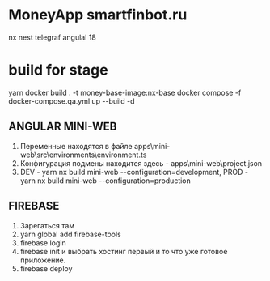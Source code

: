 # MoneyApp smartfinbot.ru

nx nest telegraf angulal 18

# build for stage

yarn
docker build . -t money-base-image:nx-base
docker compose -f docker-compose.qa.yml up --build -d

## ANGULAR MINI-WEB

1. Переменные находятся в файле apps\mini-web\src\environments\environment.ts
2. Конфигурация подмены находится здесь - apps\mini-web\project.json
3. DEV - yarn nx build mini-web --configuration=development, PROD - yarn nx build mini-web --configuration=production

## FIREBASE

1. Зарегаться там
2. yarn global add firebase-tools
3. firebase login
4. firebase init и выбрать хостинг первый и то что уже готовое приложение.
5. firebase deploy
